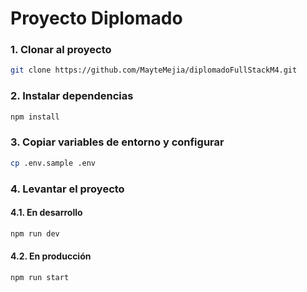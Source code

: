 # Proyecto Diplomado

### 1. Clonar al proyecto
```bash
git clone https://github.com/MayteMejia/diplomadoFullStackM4.git
```

### 2. Instalar dependencias
```bash
npm install
```

### 3. Copiar variables de entorno y configurar
```bash
cp .env.sample .env
```

### 4. Levantar el proyecto
#### 4.1. En desarrollo
```bash
npm run dev
```

#### 4.2. En producción
```bash
npm run start
```